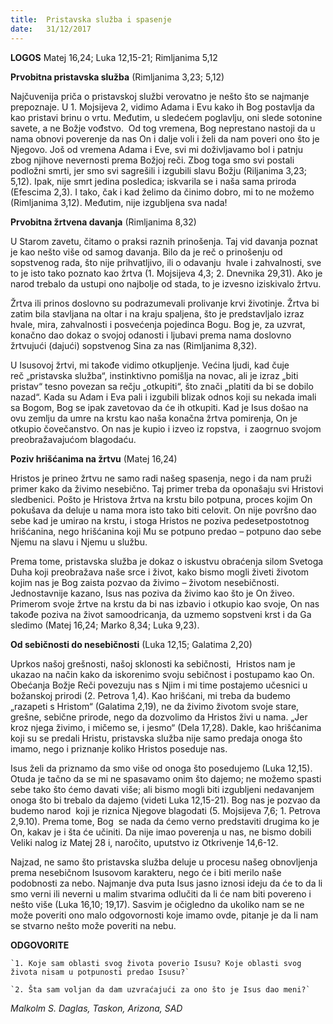 ```yaml
---
title:  Pristavska služba i spasenje
date:   31/12/2017
---
```


**LOGOS** Matej 16,24; Luka 12,15-21; Rimljanima 5,12

**Prvobitna pristavska služba** (Rimljanima 3,23; 5,12)

Najčuvenija priča o pristavskoj službi verovatno je nešto što se najmanje prepoznaje. U 1. Mojsijeva 2, vidimo Adama i Evu kako ih Bog postavlja da kao pristavi brinu o vrtu. Međutim, u sledećem poglavlju, oni slede sotonine savete, a ne Božje vođstvo.  Od tog vremena, Bog neprestano nastoji da u nama obnovi poverenje da nas On i dalje voli i želi da nam poveri ono što je Njegovo.
Još od vremena Adama i Eve, svi mi doživljavamo bol i patnju zbog njihove nevernosti prema Božjoj reči. Zbog toga smo svi postali podložni smrti, jer smo svi sagrešili i izgubili slavu Božju (Riljanima 3,23; 5,12). Ipak, nije smrt jedina posledica; iskvarila se i naša sama priroda (Efescima 2,3). I tako, čak i kad želimo da činimo dobro, mi to ne možemo (Rimljanima 3,12). Međutim, nije izgubljena sva nada!

**Prvobitna žrtvena davanja** (Rimljanima 8,32)

U Starom zavetu, čitamo o praksi raznih prinošenja. Taj vid davanja poznat je kao nešto više od samog davanja. Bilo da je reč o prinošenju od sopstvenog rada, što nije prihvatljivo, ili o odavanju  hvale i zahvalnosti, sve to je isto tako poznato kao žrtva (1. Mojsijeva 4,3; 2. Dnevnika 29,31). Ako je narod trebalo da ustupi ono najbolje od stada, to je izvesno iziskivalo žrtvu.

Žrtva ili prinos doslovno su podrazumevali prolivanje krvi životinje. Žrtva bi zatim bila stavljana na oltar i na kraju spaljena, što je predstavljalo izraz hvale, mira, zahvalnosti i posvećenja pojedinca Bogu. Bog je, za uzvrat,  konačno dao dokaz o svojoj odanosti i ljubavi prema nama doslovno žrtvujući (dajući) sopstvenog Sina za nas (Rimljanima 8,32).

U Isusovoj žrtvi, mi takođe vidimo otkupljenje. Većina ljudi, kad čuje reč „pristavska služba“, instinktivno pomišlja na novac, ali je izraz „biti pristav“ tesno povezan sa rečju „otkupiti“, što znači „platiti da bi se dobilo nazad“. Kada su Adam i Eva pali i izgubili blizak odnos koji su nekada imali sa Bogom, Bog se ipak zavetovao da će ih otkupiti. Kad je Isus došao na ovu zemlju da umre na krstu kao naša konačna žrtva pomirenja, On je otkupio čovečanstvo. On nas je kupio i izveo iz ropstva,  i zaogrnuo svojom preobražavajućom blagodaću.

**Poziv hrišćanima na žrtvu** (Matej 16,24)

Hristos je prineo žrtvu ne samo radi našeg spasenja, nego i da nam pruži primer kako da živimo nesebično. Taj primer treba da oponašaju svi Hristovi sledbenici. Pošto je Hristova žrtva na krstu bilo potpuna, proces kojim On pokušava da deluje u nama mora isto tako biti celovit. On nije površno dao sebe kad je umirao na krstu, i stoga Hristos ne poziva pedesetpostotnog hrišćanina, nego hrišćanina koji Mu se potpuno predao – potpuno dao sebe Njemu na slavu i Njemu u službu.

Prema tome, pristavska služba je dokaz o iskustvu obraćenja silom Svetoga Duha koji preobražava naše srce i život, kako bismo mogli živeti životom kojim nas je Bog zaista pozvao da živimo – životom nesebičnosti. Jednostavnije kazano, Isus nas poziva da živimo kao što je On živeo. Primerom svoje žrtve na krstu da bi nas izbavio i otkupio kao svoje, On nas takođe poziva na život samoodricanja, da uzmemo sopstveni krst i da Ga sledimo (Matej 16,24; Marko 8,34; Luka 9,23).

**Od sebičnosti do nesebičnosti** (Luka 12,15; Galatima 2,20)

Uprkos našoj grešnosti, našoj sklonosti ka sebičnosti,  Hristos nam je ukazao na način kako da iskorenimo svoju sebičnost i postupamo kao On. Obećanja Božje Reči povezuju nas s Njim i mi time postajemo učesnici u božanskoj prirodi (2. Petrova 1,4). Kao hrišćani, mi treba da budemo „razapeti s Hristom“ (Galatima 2,19), ne da živimo životom svoje stare, grešne, sebične prirode, nego da dozvolimo da Hristos živi u nama. „Jer kroz njega živimo, i mičemo se, i jesmo“ (Dela 17,28). Dakle, kao hrišćanima koji su se predali Hristu, pristavska služba nije samo predaja onoga što imamo, nego i priznanje koliko Hristos poseduje nas.

Isus želi da priznamo da smo više od onoga što posedujemo (Luka 12,15). Otuda je tačno da se mi ne spasavamo onim što dajemo; ne možemo spasti sebe tako što ćemo davati više; ali bismo mogli biti izgubljeni nedavanjem onoga što bi trebalo da dajemo (videti Luka 12,15-21). Bog nas je pozvao da budemo narod  koji je riznica Njegove blagodati (5. Mojsijeva 7,6; 1. Petrova 2,9.10). Prema tome, Bog  se nada da ćemo verno predstaviti drugima ko je On, kakav je i šta će učiniti. Da nije imao poverenja u nas, ne bismo dobili Veliki nalog iz Matej 28 i, naročito, uputstvo iz Otkrivenje 14,6-12.

Najzad, ne samo što pristavska služba deluje u procesu našeg obnovljenja prema nesebičnom Isusovom karakteru, nego će i biti merilo naše podobnosti za nebo. Najmanje dva puta Isus jasno iznosi ideju da će to da li smo verni ili neverni u malim stvarima odlučiti da li će nam biti povereno i nešto više (Luka 16,10; 19,17). Sasvim je očigledno da ukoliko nam se ne može poveriti ono malo odgovornosti koje imamo ovde, pitanje je da li nam se stvarno nešto može poveriti na nebu.

**ODGOVORITE**

	`1. Koje sam oblasti svog života poverio Isusu? Koje oblasti svog života nisam u potpunosti predao Isusu?`

	`2. Šta sam voljan da dam uzvraćajući za ono što je Isus dao meni?`

_Malkolm S. Daglas, Taskon, Arizona, SAD_
